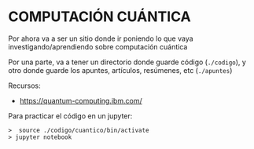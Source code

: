 # COMPUTACIÓN CUÁNTICA

Por ahora va a ser un sitio donde ir poniendo lo que vaya investigando/aprendiendo sobre computación cuántica

Por una parte, va a tener un directorio donde guarde código (`./codigo`), y otro donde guarde los apuntes, artículos, resúmenes, etc (`./apuntes`)

Recursos:

- <https://quantum-computing.ibm.com/>

Para practicar el código en un jupyter:

```console
>  source ./codigo/cuantico/bin/activate
> jupyter notebook
```

